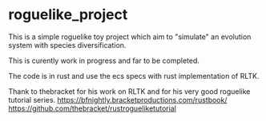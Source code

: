 # roguelike_project

This is a simple roguelike toy project which aim to "simulate" an evolution system with species diversification.

This is curently work in progress and far to be completed.

The code is in rust and use the ecs specs with rust implementation of RLTK.

Thank to thebracket for his work on RLTK and for his very good roguelike tutorial series.
https://bfnightly.bracketproductions.com/rustbook/
https://github.com/thebracket/rustrogueliketutorial



